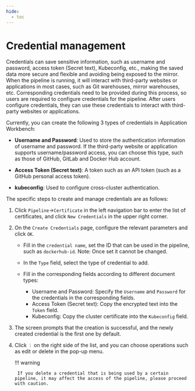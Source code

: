 ```yaml
---
hide:
  - toc
---
```


# Credential management

Credentials can save sensitive information, such as username and password, access token (Secret text), Kubeconfig, etc., making the saved data more secure and flexible and avoiding being exposed to the mirror.
When the pipeline is running, it will interact with third-party websites or applications in most cases, such as Git warehouses, mirror warehouses, etc.
Corresponding credentials need to be provided during this process, so users are required to configure credentials for the pipeline. After users configure credentials, they can use these credentials to interact with third-party websites or applications.

Currently, you can create the following 3 types of credentials in Application Workbench:

- **Username and Password**: Used to store the authentication information of username and password. If the third-party website or application supports username/password access, you can choose this type, such as those of GitHub, GitLab and Docker Hub account.

- **Access Token (Secret text)**: A token such as an API token (such as a GitHub personal access token).

- **kubeconfig**: Used to configure cross-cluster authentication.

The specific steps to create and manage credentials are as follows:

1. Click `Pipeline`->`Certificate` in the left navigation bar to enter the list of certificates, and click `New Credentials` in the upper right corner.

    <!--![]()screenshots-->

2. On the `Create Credentials` page, configure the relevant parameters and click `OK`.

    <!--![]()screenshots-->

    - Fill in the `credential name`, set the ID that can be used in the pipeline, such as `dockerhub-id`. Note: Once set it cannot be changed.
    - In the `Type` field, select the type of credential to add.
    - Fill in the corresponding fields according to different document types:

        - Username and Password: Specify the `Username` and `Password` for the credentials in the corresponding fields.
        - Access Token (Secret text): Copy the encrypted text into the `Token` field.
        - Kubeconfig: Copy the cluster certificate into the `Kubeconfig` field.

3. The screen prompts that the creation is successful, and the newly created credential is the first one by default.

    <!--![]()screenshots-->

4. Click `︙` on the right side of the list, and you can choose operations such as edit or delete in the pop-up menu.

    !!! warning

        If you delete a credential that is being used by a certain pipeline, it may affect the access of the pipeline, please proceed with caution.